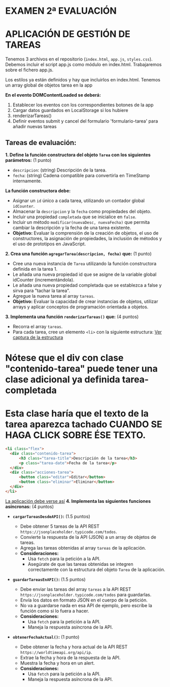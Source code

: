 # EXAMEN 2ª EVALUACIÓN
# APLICACIÓN DE GESTIÓN DE TAREAS

Tenemos 3 archivos en el repositorio (`index.html`, `app.js`, `styles.css`).
Debemos incluir el script app.js como módulo en index.html.
Trabajaremos sobre el fichero app.js.

Los estilos ya están definidos y hay que incluirlos en index.html.
Tenemos un array global de objetos tarea en la app

**En el evento DOMContentLoaded se deberá:**
 1. Establecer los eventos con los correspondientes botones de la app
 2. Cargar datos guardados en LocalStorage si los hubiere
 3. renderizarTareas()
 4. Definir eventos submit y cancel del formulario 'formulario-tarea' para añadir nuevas tareas


## Tareas de evaluación:

**1. Define la función constructora del objeto `Tarea` con los siguientes parámetros:** (1 punto)

* `descripcion`: (string) Descripción de la tarea.
* `fecha`: (string) Cadena compatible para convertirla en TimeStamp internamente.

**La función constructora debe:**

* Asignar un `id` único a cada tarea, utilizando un contador global `idCounter`.
* Almacenar la `descripcion` y la `fecha` como propiedades del objeto.
* Incluir una propiedad `completada` que se inicialice en `false`.
* Incluir un método `modificar(nuevaDesc, nuevaFecha)` que permita cambiar la descripción y la fecha de una tarea existente.
* **Objetivo:** Evaluar la comprensión de la creación de objetos, el uso de constructores, la asignación de propiedades, la inclusión de métodos y el uso de prototipos en JavaScript.

**2. Crea una función `agregarTarea(descripcion, fecha)` que:** (1 punto)

* Cree una nueva instancia de `Tarea` utilizando la función constructora definida en la tarea 1.
* Le añada una nueva propiedad id que se asigne de la variable global idCounter (incrementándola).
* Le añada una nueva propiedad completada que se establezca a false y sirva para "tachar la tarea".
* Agregue la nueva tarea al array `tareas`.
* **Objetivo:** Evaluar la capacidad de crear instancias de objetos, utilizar arrays y aplicar conceptos de programación orientada a objetos.

**3. Implementa una función `renderizarTareas()` que:** (4 puntos)

* Recorra el array `tareas`.
* Para cada tarea, cree un elemento `<li>` con la siguiente estructura:
[Ver captura de la estructura](imagenes/estructuraTareas.png)
# Nótese que el div con clase "contenido-tarea" puede tener una clase adicional ya definida tarea-completada
# Esta clase haría que el texto de la tarea aparezca tachado CUANDO SE HAGA CLICK SOBRE ÉSE TEXTO. 
```html
<li class="flex">
  <div class="contenido-tarea">
      <h3 class="tarea-title">Descripción de la tarea</h3>
      <p class="tarea-date">Fecha de la tarea</p>
  </div>
  <div class="acciones-tarea">
      <button class="editar">Editar</button>
      <button class="eliminar">Eliminar</button>
  </div>
</li>
```
[La aplicación debe verse así](imagenes/listadoTareas.png)
**4. Implementa las siguientes funciones asíncronas:** (4 puntos)

* **`cargarTareasDesdeAPI()`:** (1.5 puntos)
    * Debe obtener 5 tareas de la API REST `https://jsonplaceholder.typicode.com/todos`.
    * Convierte la respuesta de la API (JSON) a un array de objetos de tareas.
    * Agrega las tareas obtenidas al array `tareas` de la aplicación.
    * **Consideraciones:**
        * Usa `fetch` para la petición a la API.
        * Asegúrate de que las tareas obtenidas se integren correctamente con la estructura del objeto `Tarea` de la aplicación.

* **`guardarTareasEnAPI()`:** (1.5 puntos)
    * Debe enviar las tareas del array `tareas` a la API REST `https://jsonplaceholder.typicode.com/todos` para guardarlas.
    * Envía los datos en formato JSON en el cuerpo de la petición.
    * No va a guardarse nada en esa API de ejemplo, pero escribe la función como si lo fuera a hacer.
    * **Consideraciones:**
        * Usa `fetch` para la petición a la API.
        * Maneja la respuesta asíncrona de la API.

* **`obtenerFechaActual()`:** (1 punto)
    * Debe obtener la fecha y hora actual de la API REST `https://worldtimeapi.org/api/ip`.
    * Extrae la fecha y hora de la respuesta de la API.
    * Muestra la fecha y hora en un alert.
    * **Consideraciones:**
        * Usa `fetch` para la petición a la API.
        * Maneja la respuesta asíncrona de la API.

